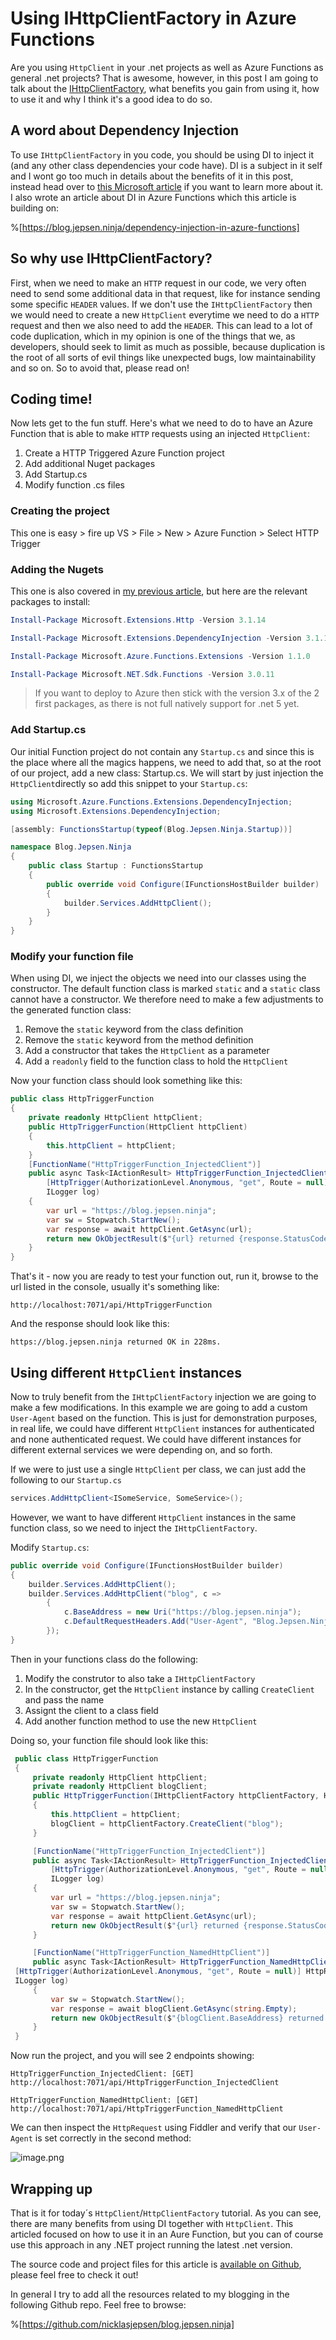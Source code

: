 # Using IHttpClientFactory in Azure Functions

Are you using `HttpClient` in your .net projects as well as Azure Functions as general .net projects?
That is awesome, however, in this post I am going to talk about the [IHttpClientFactory](https://docs.microsoft.com/en-us/dotnet/api/system.net.http.ihttpclientfactory), what benefits you gain from using it, how to use it and why I think it's a good idea to do so.

## A word about Dependency Injection

To use `IHttpClientFactory` in you code, you should be using DI to inject it (and any other class dependencies your code have). DI is a subject in it self and I wont go too much in details about the benefits of it in this post, instead head over to [this Microsoft article](https://docs.microsoft.com/en-us/dotnet/core/extensions/dependency-injection) if you want to learn more about it.
I also wrote an article about DI in Azure Functions which this article is building on:

%[https://blog.jepsen.ninja/dependency-injection-in-azure-functions]

## So why use IHttpClientFactory?

First, when we need to make an `HTTP` request in our code, we very often need to send some additional data in that request, like for instance sending some specific `HEADER` values. If we don't use the `IHttpClientFactory` then we would need to create a new `HttpClient` everytime we need to do a `HTTP` request and then we also need to add the `HEADER`. This can lead to a lot of code duplication, which in my opinion is one of the things that we, as developers, should seek to limit as much as possible, because duplication is the root of all sorts of evil things like unexpected bugs, low maintainability and so on. So to avoid that, please read on!

## Coding time!

Now lets get to the fun stuff. Here's what we need to do to have an Azure Function that is able to make `HTTP` requests using an injected `HttpClient`:

1. Create a HTTP Triggered Azure Function project
2. Add additional Nuget packages
3. Add Startup.cs
4. Modify function .cs files

### Creating the project

This one is easy > fire up VS > File > New > Azure Function > Select HTTP Trigger

### Adding the Nugets

This one is also covered in [my previous article](https://blog.jepsen.ninja/dependency-injection-in-azure-functions), but here are the relevant packages to install:

```ps1
Install-Package Microsoft.Extensions.Http -Version 3.1.14
```

```ps1
Install-Package Microsoft.Extensions.DependencyInjection -Version 3.1.14
```

```ps1
Install-Package Microsoft.Azure.Functions.Extensions -Version 1.1.0
```

```ps1
Install-Package Microsoft.NET.Sdk.Functions -Version 3.0.11
```

> If you want to deploy to Azure then stick with the version 3.x of the 2 first packages, as there is not full natively support for .net 5 yet.

### Add Startup.cs

Our initial Function project do not contain any `Startup.cs` and since this is the place where all the magics happens, we need to add that, so at the root of our project, add a new class: Startup.cs.
We will start by just injection the `HttpClient`directly so add this snippet to your `Startup.cs`:

```cs
using Microsoft.Azure.Functions.Extensions.DependencyInjection;
using Microsoft.Extensions.DependencyInjection;

[assembly: FunctionsStartup(typeof(Blog.Jepsen.Ninja.Startup))]

namespace Blog.Jepsen.Ninja
{
    public class Startup : FunctionsStartup
    {
        public override void Configure(IFunctionsHostBuilder builder)
        {
            builder.Services.AddHttpClient();
        }
    }
}
```

### Modify your function file

When using DI, we inject the objects we need into our classes using the constructor. The default function class is marked `static` and a `static` class cannot have a constructor. We therefore need to make a few adjustments to the generated function class:

1. Remove the `static` keyword from the class definition
2. Remove the `static` keyword from the method definition
3. Add a constructor that takes the `HttpClient` as a parameter
4. Add a `readonly` field to the function class to hold the `HttpClient`

Now your function class should look something like this:

```cs
public class HttpTriggerFunction
{
    private readonly HttpClient httpClient;
    public HttpTriggerFunction(HttpClient httpClient)
    {
        this.httpClient = httpClient;
    }
    [FunctionName("HttpTriggerFunction_InjectedClient")]
    public async Task<IActionResult> HttpTriggerFunction_InjectedClient(
        [HttpTrigger(AuthorizationLevel.Anonymous, "get", Route = null)] HttpRequest req,
        ILogger log)
    {
        var url = "https://blog.jepsen.ninja";
        var sw = Stopwatch.StartNew();
        var response = await httpClient.GetAsync(url);
        return new OkObjectResult($"{url} returned {response.StatusCode} in {sw.ElapsedMilliseconds}ms.");
    }
}
```

That's it - now you are ready to test your function out, run it, browse to the url listed in the console, usually it's something like:

```http
http://localhost:7071/api/HttpTriggerFunction
```

And the response should look like this:

```Shell
https://blog.jepsen.ninja returned OK in 228ms.
```

## Using different `HttpClient` instances

Now to truly benefit from the `IHttpClientFactory` injection we are going to make a few modifications. In this example we are going to add a custom `User-Agent` based on the function. This is just for demonstration purposes, in real life, we could have different `HttpClient` instances for authenticated and none authenticated request. We could have different instances for different external services we were depending on, and so forth. 

If we were to just use a single `HttpClient` per class, we can just add the following to our `Startup.cs`

```cs
services.AddHttpClient<ISomeService, SomeService>();
```

However, we want to have different `HttpClient` instances in the same function class, so we need to inject the `IHttpClientFactory`.

Modify `Startup.cs`:

```cs
public override void Configure(IFunctionsHostBuilder builder)
{
    builder.Services.AddHttpClient();
    builder.Services.AddHttpClient("blog", c =>
        {
            c.BaseAddress = new Uri("https://blog.jepsen.ninja");
            c.DefaultRequestHeaders.Add("User-Agent", "Blog.Jepsen.Ninja.Functions");
        });
}
```

Then in your functions class do the following:

1. Modify the construtor to also take a `IHttpClientFactory`
2. In the constructor, get the `HttpClient` instance by calling `CreateClient` and pass the name
3. Assignt the client to a class field
4. Add another function method to use the new `HttpClient`

Doing so, your function file should look like this:

```cs
 public class HttpTriggerFunction
 {
     private readonly HttpClient httpClient;
     private readonly HttpClient blogClient;
     public HttpTriggerFunction(IHttpClientFactory httpClientFactory, HttpClient httpClient)
     {
         this.httpClient = httpClient;
         blogClient = httpClientFactory.CreateClient("blog");
     }

     [FunctionName("HttpTriggerFunction_InjectedClient")]
     public async Task<IActionResult> HttpTriggerFunction_InjectedClient(
         [HttpTrigger(AuthorizationLevel.Anonymous, "get", Route = null)] HttpRequest req,
         ILogger log)
     {
         var url = "https://blog.jepsen.ninja";
         var sw = Stopwatch.StartNew();
         var response = await httpClient.GetAsync(url);
         return new OkObjectResult($"{url} returned {response.StatusCode} in {sw.ElapsedMilliseconds}ms.");
     }

     [FunctionName("HttpTriggerFunction_NamedHttpClient")]
     public async Task<IActionResult> HttpTriggerFunction_NamedHttpClient(
 [HttpTrigger(AuthorizationLevel.Anonymous, "get", Route = null)] HttpRequest req,
 ILogger log)
     {
         var sw = Stopwatch.StartNew();
         var response = await blogClient.GetAsync(string.Empty);
         return new OkObjectResult($"{blogClient.BaseAddress} returned {response.StatusCode} in {sw.ElapsedMilliseconds}ms.");
     }
 }
```

Now run the project, and you will see 2 endpoints showing:

```Shell
HttpTriggerFunction_InjectedClient: [GET] http://localhost:7071/api/HttpTriggerFunction_InjectedClient

HttpTriggerFunction_NamedHttpClient: [GET] http://localhost:7071/api/HttpTriggerFunction_NamedHttpClient
```

We can then inspect the `HttpRequest` using Fiddler and verify that our `User-Agent` is set correctly in the second method:

![image.png](https://cdn.hashnode.com/res/hashnode/image/upload/v1619076403792/NqB6W4f-l.png)

## Wrapping up

That is it for today´s `HttpClient`/`HttpClientFactory` tutorial. As you can see, there are many benefits from using DI together with `HttpClient`. This articled focused on how to use it in an Aure Function, but you can of course use this approach in any .NET project running the latest .net version. 

The source code and project files for this article is [available on Github](https://github.com/nicklasjepsen/blog.jepsen.ninja/tree/main/IHttpClientFactory), please feel free to check it out!

In general I try to add all the resources related to my blogging in the following Github repo. Feel free to browse:

%[https://github.com/nicklasjepsen/blog.jepsen.ninja]
